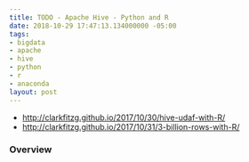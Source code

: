 ```yaml
---
title: TODO - Apache Hive - Python and R
date: 2018-10-29 17:47:13.134000000 -05:00
tags:
- bigdata
- apache
- hive
- python
- r
- anaconda
layout: post
---
```


* http://clarkfitzg.github.io/2017/10/30/hive-udaf-with-R/
* http://clarkfitzg.github.io/2017/10/31/3-billion-rows-with-R/

### Overview



